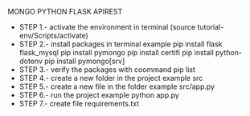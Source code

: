 MONGO PYTHON FLASK APIREST
- STEP 1.- activate the environment in terminal (source tutorial-env/Scripts/activate)
- STEP 2.- install packages in terminal example 
  pip install flask flask_mysql 
  pip install pymongo 
  pip install certifi 
  pip install python-dotenv
  pip install pymongo[srv]
- STEP 3.- verify the packages with coommand pip list
- STEP 4.- create a new folder in the project example src
- STEP 5.- create a new file in the folder example src/app.py
- STEP 6.- run the project example python app.py
- STEP 7.- create file requirements.txt



